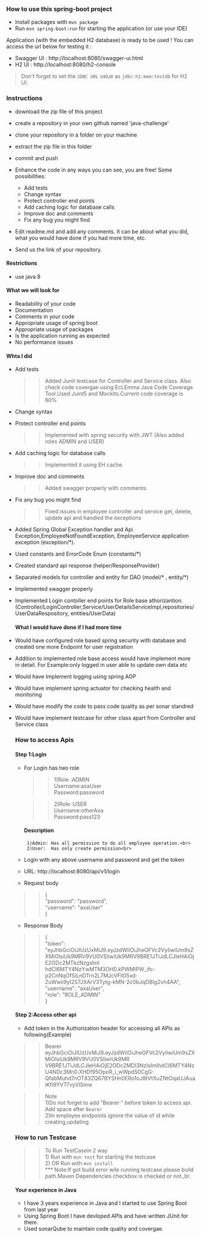 ### How to use this spring-boot project

- Install packages with `mvn package`
- Run `mvn spring-boot:run` for starting the application (or use your IDE)

Application (with the embedded H2 database) is ready to be used ! You can access the url below for testing it :

- Swagger UI : http://localhost:8080/swagger-ui.html
- H2 UI : http://localhost:8080/h2-console

> Don't forget to set the `JDBC URL` value as `jdbc:h2:mem:testdb` for H2 UI.



### Instructions

- download the zip file of this project
- create a repository in your own github named 'java-challenge'
- clone your repository in a folder on your machine
- extract the zip file in this folder
- commit and push

- Enhance the code in any ways you can see, you are free! Some possibilities:
  - Add tests
  - Change syntax
  - Protect controller end points
  - Add caching logic for database calls
  - Improve doc and comments
  - Fix any bug you might find
- Edit readme.md and add any comments. It can be about what you did, what you would have done if you had more time, etc.
- Send us the link of your repository.

#### Restrictions
- use java 8


#### What we will look for
- Readability of your code
- Documentation
- Comments in your code 
- Appropriate usage of spring boot
- Appropriate usage of packages
- Is the application running as expected
- No performance issues

#### Whta I did
  - Add tests
    >>Added Junit testcase for Controller and Service class. Also check code covergae using 
     EcLEmma Java Code Coverage Tool.Used Juint5 and Mockito.Current code coverage is 60%
  - Change syntax
  - Protect controller end points
    >>Implemented with spring security with JWT (Also added roles ADMIN and USER)
- Add caching logic for database calls
    >> Implemented it using EH cache.
- Improve doc and comments
    >> Added swagger properly with comments.
- Fix any bug you might find
    >> Fixed issues in employee controller and service get, delete, update api and handled the 
      exceptions  
- Added Spring Global Exception handler and Api Exception,EmployeeNotFoundException,
  EmployeeService application exception (exception/*). 
- Used constants and ErrorCode Enum (constants/*)
- Created standard api response  (helper/ResponseProvider)
- Separated models for controller and entity for DAO (model/* , entity/*)
- Implemented swagger properly
- Implemented Login contoller end points for Role base athorizantion. 
  (Controller/LoginController,Service/UserDetailsServiceImpl,repositories/UserDataRespository,
  entities/UserData)

  #### What I would have done if I had more time
- Would have configured role based spring security with database and created one more Endpoint 
  for user registration
- Addition to implemented role base access would have implement more in detail. For Example:only logged in user able to update own data etc
- Would have Implement logging using spring AOP
- Would have implement spring actuator for checking health and monitoring
- Would have modify the code to pass code quality as per sonar standred
- Would have implement testcase for other class apart from Controller and Service class
  
  ### How to access Apis
  #### Step 1:Login
  - For Login has two role
    >>1)Role    :ADMIN                   
    >>  Username:axaUser                                
    >>  Password:password                              

    >>2)Role    :USER<br>
    >>  Username:otherAxa<br>
    >>  Password:pass123<br>

      #### Description
         1)Admin: Has all permission to do all employee operation.<br>
         2)User:  Has only create permission<br>
   -  Login with any above username and password and get the token
   - URL: http://localhost:8080/api/v1/login
   - Request body 
    >> {<br>
        "password": "password",<br>
       "username": "axaUser"<br>
       }<br>
    - Response Body <br>
    >> {<br>
         "token": <br> 
          "eyJhbGciOiJIUzUxMiJ9.eyJzdWIiOiJheGFVc2VyIiwiUm9sZXMiOlsiUk9MRV9VU0VSIiwiUk9MRV9BRE1JTiJdLCJleHAiOjE2ODc2MTkzNzgsIml<br>
           hdCI6MTY4NzYwMTM3OH0.kPWMIPW_ifc-p2CnNqOfSiLnDTrn2L7MJcVFll05xd-ZuWwii9yI2S7JXArV3Tytg-kMN-2c0bJqDBIg2vh4AA",<br>
       "username": "axaUser",<br>
       "role": "ROLE_ADMIN"<br>
     }<br>
     #### Step 2:Access other api
     - Add token in the Authorization header for accessing all APIs as following(Example)<br>
     >>Bearer eyJhbGciOiJIUzUxMiJ9.eyJzdWIiOiJheGFVc2VyIiwiUm9sZXMiOlsiUk9MRV9VU0VSIiwiUk9MR<br>
          V9BRE1JTiJdLCJleHAiOjE2ODc2MDI3NzIsImlhdCI6MTY4NzU4NDc3Mn0.XHDf95OpoR_i_wWpdS0CgG-<br> 
         QfabMuhd7nOT83ZQ67BYSHn0ERo1oJ8tVtXuZNtOqaUJAuaiKfi9YVT7vyVlSmw<br>
         
     >>Note   
          1)Do not forget to add "Bearer " before token to access api. Add space after `Bearer`<br>
          2)In employee endpoints ignore the value of id while creating,updating<br>
          
    ### How to run Testcase 
     >> To Run TestCasein 2 way<br>
      1) Run with  `mvn test`  for starting the testcase <br>
      2) OR Run with  `mvn install` <br>
         *** Note:If got build error wile running testcase please build path.Maven Dependencies checkbox is checked or not.,br.
  
     #### Your experience in Java
    - I have 3 years experience in Java and I started to use Spring Boot from last year
    - Using Spring Boot I have devloped APIs and have written JUnit for them.
    - Used sonarQube to maintain code quality and covergae.
  
